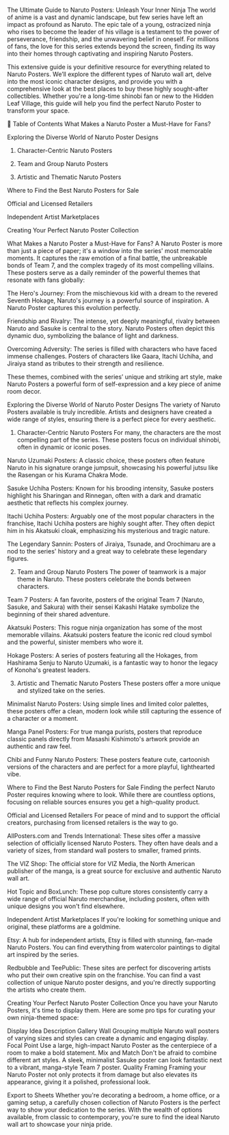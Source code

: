 The Ultimate Guide to Naruto Posters: Unleash Your Inner Ninja
The world of anime is a vast and dynamic landscape, but few series have left an impact as profound as Naruto. The epic tale of a young, ostracized ninja who rises to become the leader of his village is a testament to the power of perseverance, friendship, and the unwavering belief in oneself. For millions of fans, the love for this series extends beyond the screen, finding its way into their homes through captivating and inspiring Naruto Posters.

This extensive guide is your definitive resource for everything related to Naruto Posters. We’ll explore the different types of Naruto wall art, delve into the most iconic character designs, and provide you with a comprehensive look at the best places to buy these highly sought-after collectibles. Whether you're a long-time shinobi fan or new to the Hidden Leaf Village, this guide will help you find the perfect Naruto Poster to transform your space.

📜 Table of Contents
What Makes a Naruto Poster a Must-Have for Fans?

Exploring the Diverse World of Naruto Poster Designs

1. Character-Centric Naruto Posters

2. Team and Group Naruto Posters

3. Artistic and Thematic Naruto Posters

Where to Find the Best Naruto Posters for Sale

Official and Licensed Retailers

Independent Artist Marketplaces

Creating Your Perfect Naruto Poster Collection

What Makes a Naruto Poster a Must-Have for Fans?
A Naruto Poster is more than just a piece of paper; it's a window into the series' most memorable moments. It captures the raw emotion of a final battle, the unbreakable bonds of Team 7, and the complex tragedy of its most compelling villains. These posters serve as a daily reminder of the powerful themes that resonate with fans globally:

The Hero's Journey: From the mischievous kid with a dream to the revered Seventh Hokage, Naruto's journey is a powerful source of inspiration. A Naruto Poster captures this evolution perfectly.

Friendship and Rivalry: The intense, yet deeply meaningful, rivalry between Naruto and Sasuke is central to the story. Naruto Posters often depict this dynamic duo, symbolizing the balance of light and darkness.

Overcoming Adversity: The series is filled with characters who have faced immense challenges. Posters of characters like Gaara, Itachi Uchiha, and Jiraiya stand as tributes to their strength and resilience.

These themes, combined with the series’ unique and striking art style, make Naruto Posters a powerful form of self-expression and a key piece of anime room decor.

Exploring the Diverse World of Naruto Poster Designs
The variety of Naruto Posters available is truly incredible. Artists and designers have created a wide range of styles, ensuring there is a perfect piece for every aesthetic.

1. Character-Centric Naruto Posters
For many, the characters are the most compelling part of the series. These posters focus on individual shinobi, often in dynamic or iconic poses.

Naruto Uzumaki Posters: A classic choice, these posters often feature Naruto in his signature orange jumpsuit, showcasing his powerful jutsu like the Rasengan or his Kurama Chakra Mode.

Sasuke Uchiha Posters: Known for his brooding intensity, Sasuke posters highlight his Sharingan and Rinnegan, often with a dark and dramatic aesthetic that reflects his complex journey.

Itachi Uchiha Posters: Arguably one of the most popular characters in the franchise, Itachi Uchiha posters are highly sought after. They often depict him in his Akatsuki cloak, emphasizing his mysterious and tragic nature.

The Legendary Sannin: Posters of Jiraiya, Tsunade, and Orochimaru are a nod to the series' history and a great way to celebrate these legendary figures.

2. Team and Group Naruto Posters
The power of teamwork is a major theme in Naruto. These posters celebrate the bonds between characters.

Team 7 Posters: A fan favorite, posters of the original Team 7 (Naruto, Sasuke, and Sakura) with their sensei Kakashi Hatake symbolize the beginning of their shared adventure.

Akatsuki Posters: This rogue ninja organization has some of the most memorable villains. Akatsuki posters feature the iconic red cloud symbol and the powerful, sinister members who wore it.

Hokage Posters: A series of posters featuring all the Hokages, from Hashirama Senju to Naruto Uzumaki, is a fantastic way to honor the legacy of Konoha's greatest leaders.

3. Artistic and Thematic Naruto Posters
These posters offer a more unique and stylized take on the series.

Minimalist Naruto Posters: Using simple lines and limited color palettes, these posters offer a clean, modern look while still capturing the essence of a character or a moment.

Manga Panel Posters: For true manga purists, posters that reproduce classic panels directly from Masashi Kishimoto's artwork provide an authentic and raw feel.

Chibi and Funny Naruto Posters: These posters feature cute, cartoonish versions of the characters and are perfect for a more playful, lighthearted vibe.

Where to Find the Best Naruto Posters for Sale
Finding the perfect Naruto Poster requires knowing where to look. While there are countless options, focusing on reliable sources ensures you get a high-quality product.

Official and Licensed Retailers
For peace of mind and to support the official creators, purchasing from licensed retailers is the way to go.

AllPosters.com and Trends International: These sites offer a massive selection of officially licensed Naruto Posters. They often have deals and a variety of sizes, from standard wall posters to smaller, framed prints.

The VIZ Shop: The official store for VIZ Media, the North American publisher of the manga, is a great source for exclusive and authentic Naruto wall art.

Hot Topic and BoxLunch: These pop culture stores consistently carry a wide range of official Naruto merchandise, including posters, often with unique designs you won't find elsewhere.

Independent Artist Marketplaces
If you're looking for something unique and original, these platforms are a goldmine.

Etsy: A hub for independent artists, Etsy is filled with stunning, fan-made Naruto Posters. You can find everything from watercolor paintings to digital art inspired by the series.

Redbubble and TeePublic: These sites are perfect for discovering artists who put their own creative spin on the franchise. You can find a vast collection of unique Naruto poster designs, and you're directly supporting the artists who create them.

Creating Your Perfect Naruto Poster Collection
Once you have your Naruto Posters, it's time to display them. Here are some pro tips for curating your own ninja-themed space:

Display Idea	Description
Gallery Wall	Grouping multiple Naruto wall posters of varying sizes and styles can create a dynamic and engaging display.
Focal Point	Use a large, high-impact Naruto Poster as the centerpiece of a room to make a bold statement.
Mix and Match	Don't be afraid to combine different art styles. A sleek, minimalist Sasuke poster can look fantastic next to a vibrant, manga-style Team 7 poster.
Quality Framing	Framing your Naruto Poster not only protects it from damage but also elevates its appearance, giving it a polished, professional look.

Export to Sheets
Whether you're decorating a bedroom, a home office, or a gaming setup, a carefully chosen collection of Naruto Posters is the perfect way to show your dedication to the series. With the wealth of options available, from classic to contemporary, you're sure to find the ideal Naruto wall art to showcase your ninja pride.
